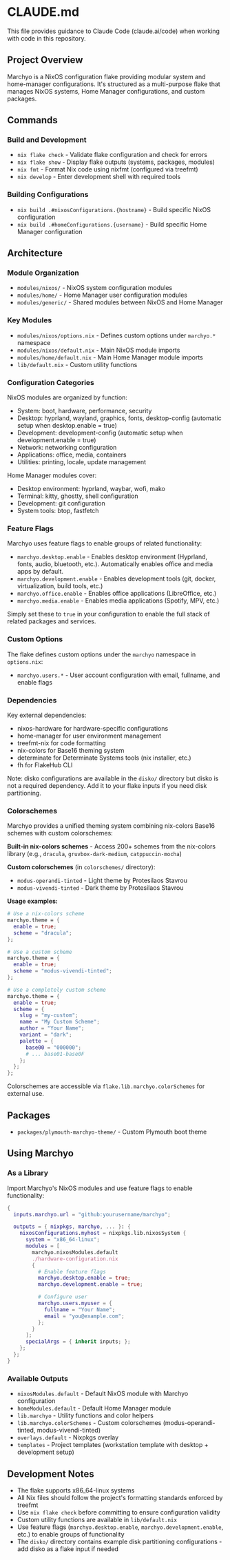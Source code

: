 # CLAUDE.md

This file provides guidance to Claude Code (claude.ai/code) when working with code in this repository.

## Project Overview

Marchyo is a NixOS configuration flake providing modular system and home-manager configurations. It's structured as a multi-purpose flake that manages NixOS systems, Home Manager configurations, and custom packages.

## Commands

### Build and Development
- `nix flake check` - Validate flake configuration and check for errors
- `nix flake show` - Display flake outputs (systems, packages, modules)
- `nix fmt` - Format Nix code using nixfmt (configured via treefmt)
- `nix develop` - Enter development shell with required tools

### Building Configurations
- `nix build .#nixosConfigurations.{hostname}` - Build specific NixOS configuration
- `nix build .#homeConfigurations.{username}` - Build specific Home Manager configuration

## Architecture

### Module Organization
- `modules/nixos/` - NixOS system configuration modules
- `modules/home/` - Home Manager user configuration modules
- `modules/generic/` - Shared modules between NixOS and Home Manager

### Key Modules
- `modules/nixos/options.nix` - Defines custom options under `marchyo.*` namespace
- `modules/nixos/default.nix` - Main NixOS module imports
- `modules/home/default.nix` - Main Home Manager module imports
- `lib/default.nix` - Custom utility functions

### Configuration Categories
NixOS modules are organized by function:
- System: boot, hardware, performance, security
- Desktop: hyprland, wayland, graphics, fonts, desktop-config (automatic setup when desktop.enable = true)
- Development: development-config (automatic setup when development.enable = true)
- Network: networking configuration
- Applications: office, media, containers
- Utilities: printing, locale, update management

Home Manager modules cover:
- Desktop environment: hyprland, waybar, wofi, mako
- Terminal: kitty, ghostty, shell configuration
- Development: git configuration
- System tools: btop, fastfetch

### Feature Flags
Marchyo uses feature flags to enable groups of related functionality:
- `marchyo.desktop.enable` - Enables desktop environment (Hyprland, fonts, audio, bluetooth, etc.). Automatically enables office and media apps by default.
- `marchyo.development.enable` - Enables development tools (git, docker, virtualization, build tools, etc.)
- `marchyo.office.enable` - Enables office applications (LibreOffice, etc.)
- `marchyo.media.enable` - Enables media applications (Spotify, MPV, etc.)

Simply set these to `true` in your configuration to enable the full stack of related packages and services.

### Custom Options
The flake defines custom options under the `marchyo` namespace in `options.nix`:
- `marchyo.users.*` - User account configuration with email, fullname, and enable flags

### Dependencies
Key external dependencies:
- nixos-hardware for hardware-specific configurations
- home-manager for user environment management
- treefmt-nix for code formatting
- nix-colors for Base16 theming system
- determinate for Determinate Systems tools (nix installer, etc.)
- fh for FlakeHub CLI

Note: disko configurations are available in the `disko/` directory but disko is not a required dependency. Add it to your flake inputs if you need disk partitioning.

### Colorschemes
Marchyo provides a unified theming system combining nix-colors Base16 schemes with custom colorschemes:

**Built-in nix-colors schemes** - Access 200+ schemes from the nix-colors library (e.g., `dracula`, `gruvbox-dark-medium`, `catppuccin-mocha`)

**Custom colorschemes** (in `colorschemes/` directory):
- `modus-operandi-tinted` - Light theme by Protesilaos Stavrou
- `modus-vivendi-tinted` - Dark theme by Protesilaos Stavrou

**Usage examples:**
```nix
# Use a nix-colors scheme
marchyo.theme = {
  enable = true;
  scheme = "dracula";
};

# Use a custom scheme
marchyo.theme = {
  enable = true;
  scheme = "modus-vivendi-tinted";
};

# Use a completely custom scheme
marchyo.theme = {
  enable = true;
  scheme = {
    slug = "my-custom";
    name = "My Custom Scheme";
    author = "Your Name";
    variant = "dark";
    palette = {
      base00 = "000000";
      # ... base01-base0F
    };
  };
};
```

Colorschemes are accessible via `flake.lib.marchyo.colorSchemes` for external use.

## Packages
- `packages/plymouth-marchyo-theme/` - Custom Plymouth boot theme

## Using Marchyo

### As a Library
Import Marchyo's NixOS modules and use feature flags to enable functionality:

```nix
{
  inputs.marchyo.url = "github:yourusername/marchyo";

  outputs = { nixpkgs, marchyo, ... }: {
    nixosConfigurations.myhost = nixpkgs.lib.nixosSystem {
      system = "x86_64-linux";
      modules = [
        marchyo.nixosModules.default
        ./hardware-configuration.nix
        {
          # Enable feature flags
          marchyo.desktop.enable = true;
          marchyo.development.enable = true;

          # Configure user
          marchyo.users.myuser = {
            fullname = "Your Name";
            email = "you@example.com";
          };
        }
      ];
      specialArgs = { inherit inputs; };
    };
  };
}
```

### Available Outputs
- `nixosModules.default` - Default NixOS module with Marchyo configuration
- `homeModules.default` - Default Home Manager module
- `lib.marchyo` - Utility functions and color helpers
- `lib.marchyo.colorSchemes` - Custom colorschemes (modus-operandi-tinted, modus-vivendi-tinted)
- `overlays.default` - Nixpkgs overlay
- `templates` - Project templates (workstation template with desktop + development setup)

## Development Notes
- The flake supports x86_64-linux systems
- All Nix files should follow the project's formatting standards enforced by treefmt
- Use `nix flake check` before committing to ensure configuration validity
- Custom utility functions are available in `lib/default.nix`
- Use feature flags (`marchyo.desktop.enable`, `marchyo.development.enable`, etc.) to enable groups of functionality
- The `disko/` directory contains example disk partitioning configurations - add disko as a flake input if needed
